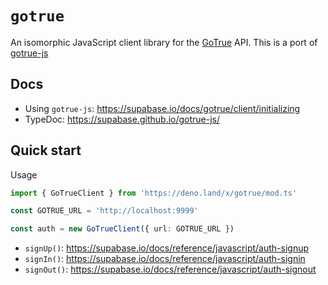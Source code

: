 # `gotrue`

An isomorphic JavaScript client library for the [GoTrue](https://github.com/netlify/gotrue) API.
This is a port of [gotrue-js](https://supabase.io/docs/gotrue/client/initializing)

## Docs

- Using `gotrue-js`: https://supabase.io/docs/gotrue/client/initializing
- TypeDoc: https://supabase.github.io/gotrue-js/

## Quick start

Usage

```ts
import { GoTrueClient } from 'https://deno.land/x/gotrue/mod.ts'

const GOTRUE_URL = 'http://localhost:9999'

const auth = new GoTrueClient({ url: GOTRUE_URL })
```

- `signUp()`: https://supabase.io/docs/reference/javascript/auth-signup
- `signIn()`: https://supabase.io/docs/reference/javascript/auth-signin
- `signOut()`: https://supabase.io/docs/reference/javascript/auth-signout